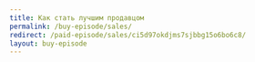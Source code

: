 ```yaml
---
title: Как стать лучшим продавцом
permalink: /buy-episode/sales/
redirect: /paid-episode/sales/ci5d97okdjms7sjbbg15o6bo6c8/
layout: buy-episode
---
```

